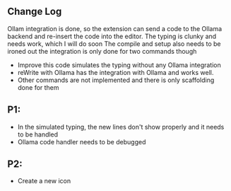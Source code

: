 ## Change Log
 
Ollam integration is done, so the extension can send a code to the Ollama backend and re-insert the code into the editor. 
The typing is clunky and needs work, which I will do soon
The compile and setup also needs to be ironed out 
the integration is only done for two commands though 
* Improve this code simulates the typing without any Ollama integration
* reWrite with Ollama has the integration with Ollama and works well. 
* Other commands are not implemented and there is only scaffolding done for them 


## P1:
* In the simulated typing, the new lines don't show properly and it needs to be handled 
* Ollama code handler needs to be debugged 


## P2: 
* Create a new icon 
